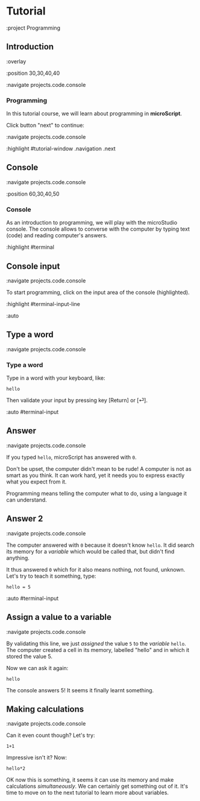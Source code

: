 # Tutorial

:project Programming

## Introduction

:overlay

:position 30,30,40,40

:navigate projects.code.console

### Programming

In this tutorial course, we will learn about programming in **microScript**.

Click button "next" to continue:

:navigate projects.code.console

:highlight #tutorial-window .navigation .next

## Console

:navigate projects.code.console

:position 60,30,40,50

### Console

As an introduction to programming, we will play with the microStudio console.
The console allows to converse with the computer by typing text (code) and reading
computer's answers.

:highlight #terminal

## Console input

:navigate projects.code.console

To start programming, click on the input area of the console (highlighted).

:highlight #terminal-input-line

:auto

## Type a word

:navigate projects.code.console

### Type a word

Type in a word with your keyboard, like:

```
hello
```

Then validate your input by pressing key [Return] or [⏎].

:auto #terminal-input

## Answer

:navigate projects.code.console

If you typed ```hello```, microScript has answered with ```0```.

Don't be upset, the computer didn't mean to be rude! A computer is not
as smart as you think. It can work hard, yet it needs you to express
exactly what you expect from it.

Programming means telling the computer what to do, using a language it can
understand.

## Answer 2

:navigate projects.code.console

The computer answered with ```0``` because it doesn't know ```hello```. It
did search its memory for a *variable* which would be called that, but didn't
find anything.

It thus answered ```0``` which for it also means nothing, not found, unknown.
Let's try to teach it something, type:

```
hello = 5
```

:auto #terminal-input

## Assign a value to a variable

:navigate projects.code.console

By validating this line, we just *assigned* the value ```5``` to the *variable* ```hello```.
The computer created a cell in its memory, labelled "hello" and in which it stored
the value 5.

Now we can ask it again:

```
hello
```

The console answers 5! It seems it finally learnt something.

## Making calculations

:navigate projects.code.console

Can it even count though? Let's try:

```
1+1
```

Impressive isn't it? Now:

```
hello*2
```

OK now this is something, it seems it can use its memory and make calculations
*simultaneously*.
We can certainly get something out of it. It's time to move on to the
next tutorial to learn more about variables.
